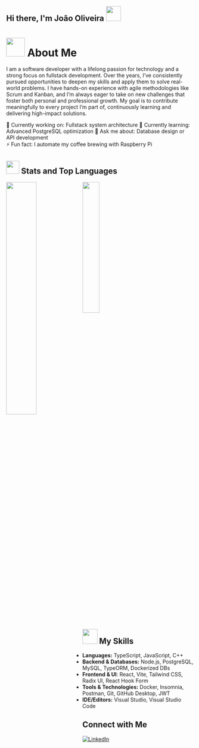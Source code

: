 ## Hi there, I'm João Oliveira <img src="https://raw.githubusercontent.com/innng/innng/master/assets/kyubey.gif" height="40" />

 # <img src="https://media.giphy.com/media/VgCDAzcKvsR6OM0uWg/giphy.gif" width="50"> About Me

 I am a software developer with a lifelong passion for technology and a strong focus on fullstack development. Over the years, I’ve consistently pursued opportunities to deepen my skills and apply them to solve real-world problems. I have hands-on experience with agile methodologies like Scrum and Kanban, and I’m always eager to take on new challenges that foster both personal and professional growth. My goal is to contribute meaningfully to every project I’m part of, continuously learning and delivering high-impact solutions.

🔭 Currently working on: Fullstack system architecture
🌱 Currently learning: Advanced PostgreSQL optimization 
💬 Ask me about: Database design or API development  
⚡ Fun fact: I automate my coffee brewing with Raspberry Pi  
 
  ## <img src="https://user-images.githubusercontent.com/74038190/226127913-88de86d3-8437-45b9-a3b6-e746b47f655a.gif" width="35" />  Stats and Top Languages 

<!-- GitHub Stats (adaptado para HTML) -->
<img src="https://github-readme-stats.vercel.app/api?username=torrescf&show_icons=true&theme=midnight-purple&hide_border=true" width="40%" align="left">

<!-- GitHub Top Languages -->
<img src="https://github-readme-stats.vercel.app/api/top-langs/?username=torrescf&theme=midnight-purple&hide_border=true&include_all_commits=false&count_private=false&layout=compact" width="30%"> <br>




## <img src="https://user-images.githubusercontent.com/74038190/226127923-0e8b7792-7b3c-462b-951b-63c96ba1a5af.gif" width="40"> My Skills

- **Languages:** TypeScript, JavaScript, C++
- **Backend & Databases:** Node.js, PostgreSQL, MySQL, TypeORM, Dockerized DBs
- **Frontend & UI**: React, Vite, Tailwind CSS, Radix UI, React Hook Form
- **Tools & Technologies:** Docker, Insomnia, Postman, Git, GitHub Desktop, JWT
- **IDE/Editors:** Visual Studio, Visual Studio Code

## Connect with Me

 <a href="https://www.linkedin.com/in/joaopedrooliveiradejesusmachado/">
    <img alt="LinkedIn" title="LinkedIn" src="https://camo.githubusercontent.com/8c0692475a5bfc1d9e7361074bdb648e567cae7b5b40ffd32adae31180b0d7b6/68747470733a2f2f696d672e736869656c64732e696f2f62616467652f4c696e6b6564496e2d3030373742353f7374796c653d666f722d7468652d6261646765266c6f676f3d6c696e6b6564696e266c6f676f436f6c6f723d7768697465"></a>

<!--
**torrescf/torrescf** is a ✨ _special_ ✨ repository because its `README.md` (this file) appears on your GitHub profile.
-->
